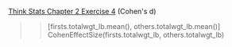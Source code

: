 [Think Stats Chapter 2 Exercise 4](http://greenteapress.com/thinkstats2/html/thinkstats2003.html#toc24) (Cohen's d)

>> [firsts.totalwgt_lb.mean(), others.totalwgt_lb.mean()]
>> CohenEffectSize(firsts.totalwgt_lb, others.totalwgt_lb)
